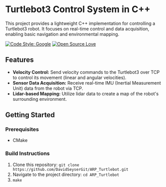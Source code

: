 # Turtlebot3 Control System in C++

This project provides a lightweight C++ implementation for controlling a Turtlebot3 robot. It focuses on real-time control and data acquisition, enabling basic navigation and environmental mapping.

[![Code Style: Google](https://img.shields.io/badge/code%20style-google-blue.svg)](https://google.github.io/styleguide/cppguide.html) 
[![Open Source Love](https://badges.frapsoft.com/os/v1/open-source.svg?v=103)](https://github.com/DavidSeyserGit/ARP_Turtlebot) 

## Features

* **Velocity Control:** Send velocity commands to the Turtlebot3 over TCP to control its movement (linear and angular velocities).
* **Sensor Data Acquisition:** Receive real-time IMU (Inertial Measurement Unit) data from the robot via TCP.
* **Lidar-based Mapping:**  Utilize lidar data to create a map of the robot's surrounding environment. 

## Getting Started
### Prerequisites

* CMake

### Build Instructions

1. Clone this repository: `git clone https://github.com/DavidSeyserGit/ARP_Turtlebot.git`
2. Navigate to the project directory: `cd ARP_Turtlebot`
3. `make`
